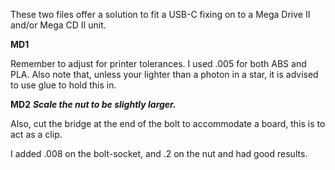 These two files offer a solution to fit a USB-C fixing on to a Mega Drive II and/or Mega CD II unit.

****MD1****

Remember to adjust for printer tolerances. I used .005 for both ABS and PLA. Also note that, unless your lighter than a photon in a star, it is advised to use glue to hold this in.

****MD2****
***Scale the nut to be slightly larger.***

Also, cut the bridge at the end of the bolt to accommodate a board, this is to act as a clip.

I added .008 on the bolt-socket, and .2 on the nut and had good results.
